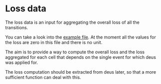# Loss data

The loss data is an input for aggregating the overall loss
of all the transitions.

You can take a look into the [example file](../testinputs/loss_sara.json).
At the moment all the values for the loss are zero in this file and there
is no unit.

The aim is to provide a way to compute the overall loss and the loss aggregated
for each cell that depends on the single event for which deus was applied for.

The loss computation should be extracted from deus later, so that a more sufficient
function can deal with this.
